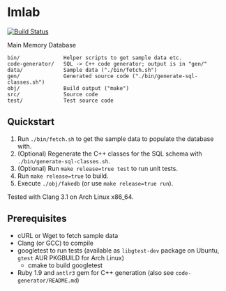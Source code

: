 # Imlab

[![Build Status](https://secure.travis-ci.org/fwalch/imlab.png)](http://travis-ci.org/fwalch/imlab)

Main Memory Database

    bin/              Helper scripts to get sample data etc.
    code-generator/   SQL -> C++ code generator; output is in "gen/"
    data/             Sample data ("./bin/fetch.sh")
    gen/              Generated source code ("./bin/generate-sql-classes.sh")
    obj/              Build output ("make")
    src/              Source code
    test/             Test source code

## Quickstart

 1. Run `./bin/fetch.sh` to get the sample data to populate the database with.
 2. (Optional) Regenerate the C++ classes for the SQL schema with `./bin/generate-sql-classes.sh`.
 3. (Optional) Run `make release=true test` to run unit tests.
 4. Run `make release=true` to build.
 5. Execute `./obj/fakedb` (or use `make release=true run`).

Tested with Clang 3.1 on Arch Linux x86_64.

## Prerequisites

 * cURL or Wget to fetch sample data
 * Clang (or GCC) to compile
 * googletest to run tests (available as `libgtest-dev` package on Ubuntu, `gtest` AUR PKGBUILD for Arch Linux)
   * cmake to build googletest
 * Ruby 1.9 and `antlr3` gem for C++ generation (also see `code-generator/README.md`)
